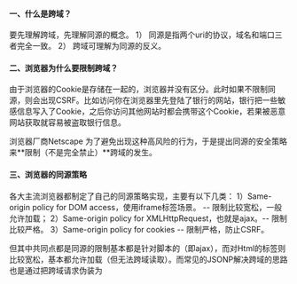 #### 一、什么是跨域？
要先理解跨域，先理解同源的概念。
1） 同源是指两个uri的协议，域名和端口三者完全一致。
2） 跨域可理解为同源的反义。
#### 二、浏览器为什么要限制跨域？
由于浏览器的Cookie是存储在一起的，浏览器并没有区分。此时如果不限制同源，则会出现CSRF。比如访问你在浏览器里先登陆了银行的网站，银行把一些敏感信息写入了Cookie，之后你访问其他网站时都会携带这个Cookie，若果被恶意网站获取就容易被盗取银行信息。

浏览器厂商Netscape 为了避免出现这种高风险的行为，于是提出同源的安全策略来**限制（不是完全禁止）**跨域的发生。
#### 三、浏览器的同源策略
各大主流浏览器都制定了自己的同源策略实现，主要有以下几类：
1）Same-origin policy for DOM access，使用iframe标签场景。 -- 限制比较宽松，一般允许加载；
2）Same-origin policy for XMLHttpRequest，也就是ajax。-- 限制比较严格。
3）Same-origin policy for cookies -- 限制严格，防止CSRF。

但其中共同点都是同源的限制基本都是针对脚本的（即ajax），而对Html的标签则比较宽松，基本都允许加载（但无法跨域读取）。而常见的JSONP解决跨域的思路也是通过把跨域请求伪装为<script>的标签来实现的。

#### 四、两种跨域解决方案

> 两者都需要与被访问后台服务协商，即被访问的端需要对其他域的访问做出改动。

##### 1.JSONP

> **基于浏览器不限制标签跨域。**因为很多图片和JS都是共享在网络的其他域的服务器上的，禁止标签的跨域会带来很大的不便。

###### 1） JSONP是从服务端返回的数据格式而言的。
一般的Rest的返回值为JSON格式，采用JSONP来解决跨域，需要服务器返回JSON的padding格式，也就是JavaScript格式，**其内容为JavaScript函数的调用**。
![JSONP](pic/1240-20210115022138648.png)

##### 2）简单示例

* 位于*localserver.com*的*foo.html*
```html
<!DOCTYPE html PUBLIC "-//W3C//DTD XHTML 1.0 Transitional//EN" "http://www.w3.org/TR/xhtml1/DTD/xhtml1-transitional.dtd">
<html xmlns="http://www.w3.org/1999/xhtml">
<head>
    <title></title>
    <script type="text/javascript">
    function jsonp_callback(data){
        console.log(data); 
    };
    </script>
    <script type="text/javascript" src="http://remoteserver.com/remote.js"></script>
</head>
<body></body>
</html>
```
* 位于*remoteserver.com*的*remote.js*
```javascript
jsonp_callback({"data" : "远程返回数据"});
```
###### 3）使用JS和Jquery实现JSONP

* JS需要开发人员自己通过js代码来生成用来访问远程服务的<script>元素;
* Jquery支持JSONP，在ajax里设置dataType为**jsonp**即可;

##### 2.CORS

>**基于浏览器允许的跨域策略**，需要服务端设置*Access-Control-Allow-Origin* 

#### 参考资料

1. [JSONP 的工作原理，JSONP Demo讲解](https://www.sojson.com/blog/121.html)
1. [为什么浏览器要限制跨域访问?](https://www.zhihu.com/question/26379635)
1. [原生js和jquery两种方法实现jsonp跨域](https://www.cnblogs.com/yanayana/p/6994533.html)
1. [https://en.wikipedia.org/wiki/Same-origin_policy](https://en.wikipedia.org/wiki/Same-origin_policy)
1. [https://www.w3.org/Security/wiki/Same_Origin_Policy](https://www.w3.org/Security/wiki/Same_Origin_Policy)
1. [https://web.dev/same-origin-policy/](https://web.dev/same-origin-policy/)
1. [https://code.google.com/archive/p/browsersec/wikis/Part2.wiki#Same-origin_policy](https://code.google.com/archive/p/browsersec/wikis/Part2.wiki#Same-origin_policy)
1. [https://developer.mozilla.org/zh-CN/docs/Web/Security/Same-origin_policy](https://developer.mozilla.org/zh-CN/docs/Web/Security/Same-origin_policy)